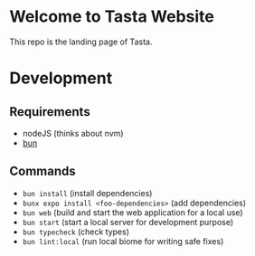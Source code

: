 # Welcome to Tasta Website
This repo is the landing page of Tasta.

# Development
## Requirements
- nodeJS (thinks about nvm)
- [bun](https://bun.sh/)

## Commands
- `bun install` (install dependencies)
- `bunx expo install <foo-dependencies>` (add dependencies)
- `bun web` (build and start the web application for a local use)
- `bun start` (start a local server for development purpose)
- `bun typecheck` (check types)
- `bun lint:local` (run local biome for writing safe fixes)
